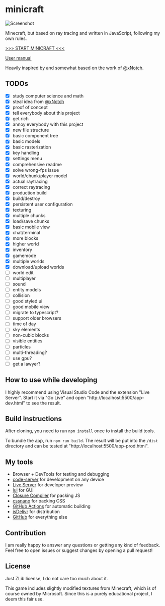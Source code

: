 # minicraft

![Screenshot](https://l3p3.de/media/minicraft1.png)

Minecraft, but based on ray tracing and written in JavaScript, following my own rules.

[>>> START MINICRAFT <<<](https://l3p3.de/minicraft)

[User manual](https://github.com/L3P3/minicraft/wiki)

Heavily inspired by and somewhat based on the work of [@xNotch](https://github.com/xNotch).

## TODOs

- [x] study computer science and math
- [x] steal idea from [@xNotch](https://github.com/xNotch)
- [x] proof of concept
- [x] tell everybody about this project
- [x] get rich
- [x] annoy everybody with this project
- [x] new file structure
- [x] basic component tree
- [x] basic models
- [x] basic rasterization
- [x] key handling
- [x] settings menu
- [x] comprehensive readme
- [x] solve wrong-fps issue
- [x] world/chunk/player model
- [x] actual raytracing
- [x] correct raytracing
- [x] production build
- [x] build/destroy
- [x] persistent user configuration
- [x] texturing
- [x] multiple chunks
- [x] load/save chunks
- [x] basic mobile view
- [x] chat/terminal
- [x] more blocks
- [x] higher world
- [x] inventory
- [x] gamemode
- [x] multiple worlds
- [x] download/upload worlds
- [ ] world edit
- [ ] multiplayer
- [ ] sound
- [ ] entity models
- [ ] collision
- [ ] good styled ui
- [ ] good mobile view
- [ ] migrate to typescript?
- [ ] support older browsers
- [ ] time of day
- [ ] sky elements
- [ ] non-cubic blocks
- [ ] visible entities
- [ ] particles
- [ ] multi-threading?
- [ ] use gpu?
- [ ] get a lawyer?

## How to use while developing

I highly recommend using Visual Studio Code and the extension "Live Server". Start it via "Go Live" and open "http://localhost:5500/app-dev.html" to see the result.

## Build instructions

After cloning, you need to run `npm install` once to install the build tools.

To bundle the app, run `npm run build`. The result will be put into the `/dist` directory and can be tested at "http://localhost:5500/app-prod.html".

## My tools

- Browser + DevTools for testing and debugging
- [code-server](https://github.com/cdr/code-server) for development on any device
- [Live Server](https://marketplace.visualstudio.com/items?itemName=ritwickdey.LiveServer) for developer preview
- [lui](https://github.com/L3P3/lui) for GUI
- [Closure Compiler](https://github.com/google/closure-compiler) for packing JS
- [cssnano](https://cssnano.co) for packing CSS
- [GitHub Actions](https://github.com/features/actions) for automatic building
- [jsDelivr](https://www.jsdelivr.com) for distribution
- [GitHub](https://github.com) for everything else

## Contribution

I am really happy to answer any questions or getting any kind of feedback. Feel free to open issues or suggest changes by opening a pull request!

## License

Just ZLib license, I do not care too much about it.

This game includes slightly modified textures from Minecraft, which is of course owned by Microsoft. Since this is a purely educational project, I deem this fair use.
